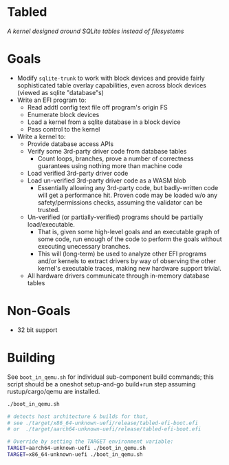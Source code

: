 
# Tabled

_A kernel designed around SQLite tables instead of filesystems_


# Goals

 - Modify `sqlite-trunk` to work with block devices and provide fairly sophisticated table overlay capabilities, even across block devices (viewed as sqlite "database"s)
 - Write an EFI program to:
    - Read addtl config text file off program's origin FS
    - Enumerate block devices
    - Load a kernel from a sqlite database in a block device
    - Pass control to the kernel
 - Write a kernel to:
    - Provide database access APIs
    - Verify some 3rd-party driver code from database tables
        - Count loops, branches, prove a number of correctness guarantees using nothing more than machine code
    - Load verified 3rd-party driver code
    - Load un-verified 3rd-party driver code as a WASM blob
        - Essentially allowing any 3rd-party code, but badly-written code will get a performance hit. Proven code may be loaded w/o any safety/permissions checks, assuming the validator can be trusted.
    - Un-verified (or partially-verified) programs should be partially load/executable.
        - That is, given some high-level goals and an executable graph of some code,
          run enough of the code to perform the goals without executing unecessary branches.
        - This will (long-term) be used to analyze other EFI programs and/or kernels to extract drivers by way of
          observing the other kernel's executable traces, making new hardware support trivial.
    - All hardware drivers communicate through in-memory database tables


# Non-Goals

 - 32 bit support




# Building

See `boot_in_qemu.sh` for individual sub-component build commands; this script should be a oneshot setup-and-go build+run step
assuming rustup/cargo/qemu are installed.

```bash
./boot_in_qemu.sh

# detects host architecture & builds for that,
# see ./target/x86_64-unknown-uefi/release/tabled-efi-boot.efi
# or  ./target/aarch64-unknown-uefi/release/tabled-efi-boot.efi

# Override by setting the TARGET environment variable:
TARGET=aarch64-unknown-uefi ./boot_in_qemu.sh
TARGET=x86_64-unknown-uefi ./boot_in_qemu.sh

```








